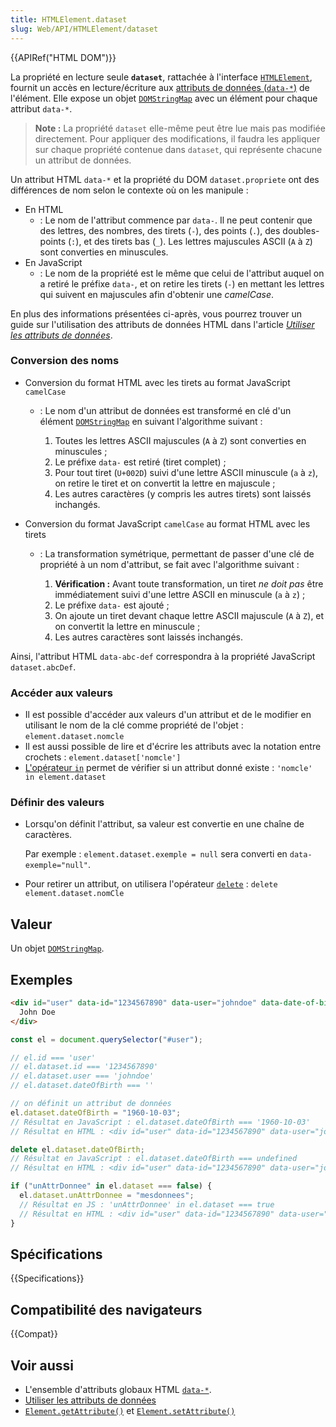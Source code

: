 ```yaml
---
title: HTMLElement.dataset
slug: Web/API/HTMLElement/dataset
---
```


{{APIRef("HTML DOM")}}

La propriété en lecture seule **`dataset`**, rattachée à l'interface [`HTMLElement`](/fr/docs/Web/API/HTMLElement), fournit un accès en lecture/écriture aux [attributs de données (`data-*`)](/fr/docs/Web/HTML/Global_attributes/data-*) de l'élément. Elle expose un objet [`DOMStringMap`](/fr/docs/Web/API/DOMStringMap) avec un élément pour chaque attribut `data-*`.

> **Note :** La propriété `dataset` elle-même peut être lue mais pas modifiée directement.
> Pour appliquer des modifications, il faudra les appliquer sur chaque propriété contenue dans `dataset`, qui représente chacune un attribut de données.

Un attribut HTML `data-*` et la propriété du DOM
`dataset.propriete` ont des différences de nom selon le contexte où on les manipule&nbsp;:

- En HTML
  - : Le nom de l'attribut commence par `data-`. Il ne peut contenir que des lettres, des nombres, des tirets (`-`), des points (`.`), des doubles-points (`:`), et des tirets bas (`_`). Les lettres majuscules ASCII (`A` à `Z`) sont converties en minuscules.
- En JavaScript
  - : Le nom de la propriété est le même que celui de l'attribut auquel on a retiré le préfixe `data-`, et on retire les tirets (`-`) en mettant les lettres qui suivent en majuscules afin d'obtenir une <i lang="en">camelCase</i>.

En plus des informations présentées ci-après, vous pourrez trouver un guide sur l'utilisation des attributs de données HTML dans l'article [_Utiliser les attributs de données_](/fr/docs/Learn/HTML/Howto/Use_data_attributes).

### Conversion des noms

- Conversion du format HTML avec les tirets au format JavaScript `camelCase`

  - : Le nom d'un attribut de données est transformé en clé d'un élément [`DOMStringMap`](/fr/docs/Web/API/DOMStringMap) en suivant l'algorithme suivant&nbsp;:

    1. Toutes les lettres ASCII majuscules (`A` à `Z`) sont converties en minuscules&nbsp;;
    2. Le préfixe `data-` est retiré (tiret complet)&nbsp;;
    3. Pour tout tiret (`U+002D`) suivi d'une lettre ASCII minuscule (`a` à `z`), on retire le tiret et on convertit la lettre en majuscule&nbsp;;
    4. Les autres caractères (y compris les autres tirets) sont laissés inchangés.

- Conversion du format JavaScript `camelCase` au format HTML avec les tirets

  - : La transformation symétrique, permettant de passer d'une clé de propriété à un nom d'attribut, se fait avec l'algorithme suivant&nbsp;:

    1. **Vérification :** Avant toute transformation, un tiret _ne doit pas_ être immédiatement suivi d'une lettre ASCII en minuscule (`a` à `z`)&nbsp;;
    2. Le préfixe `data-` est ajouté&nbsp;;
    3. On ajoute un tiret devant chaque lettre ASCII majuscule (`A` à `Z`), et on convertit la lettre en minuscule&nbsp;;
    4. Les autres caractères sont laissés inchangés.

Ainsi, l'attribut HTML `data-abc-def` correspondra à la propriété JavaScript `dataset.abcDef`.

### Accéder aux valeurs

- Il est possible d'accéder aux valeurs d'un attribut et de le modifier en utilisant le nom de la clé comme propriété de l'objet&nbsp;: `element.dataset.nomcle`
- Il est aussi possible de lire et d'écrire les attributs avec la notation entre crochets&nbsp;:
  `element.dataset['nomcle']`
- [L'opérateur `in`](/fr/docs/Web/JavaScript/Reference/Operators/in) permet de vérifier si un attribut donné existe&nbsp;: `'nomcle' in element.dataset`

### Définir des valeurs

- Lorsqu'on définit l'attribut, sa valeur est convertie en une chaîne de caractères.

  Par exemple&nbsp;: `element.dataset.exemple = null` sera
  converti en `data-exemple="null"`.

- Pour retirer un attribut, on utilisera l'opérateur [`delete`](/fr/docs/Web/JavaScript/Reference/Operators/delete)&nbsp;: `delete element.dataset.nomCle`

## Valeur

Un objet [`DOMStringMap`](/fr/docs/Web/API/DOMStringMap).

## Exemples

```html
<div id="user" data-id="1234567890" data-user="johndoe" data-date-of-birth>
  John Doe
</div>
```

```js
const el = document.querySelector("#user");

// el.id === 'user'
// el.dataset.id === '1234567890'
// el.dataset.user === 'johndoe'
// el.dataset.dateOfBirth === ''

// on définit un attribut de données
el.dataset.dateOfBirth = "1960-10-03";
// Résultat en JavaScript : el.dataset.dateOfBirth === '1960-10-03'
// Résultat en HTML : <div id="user" data-id="1234567890" data-user="johndoe" data-date-of-birth="1960-10-03">John Doe</div>

delete el.dataset.dateOfBirth;
// Résultat en JavaScript : el.dataset.dateOfBirth === undefined
// Résultat en HTML : <div id="user" data-id="1234567890" data-user="johndoe">John Doe</div>

if ("unAttrDonnee" in el.dataset === false) {
  el.dataset.unAttrDonnee = "mesdonnees";
  // Résultat en JS : 'unAttrDonnee' in el.dataset === true
  // Résultat en HTML : <div id="user" data-id="1234567890" data-user="johndoe" data-un-attr-donnee = "mesdonnees">John Doe</div>
}
```

## Spécifications

{{Specifications}}

## Compatibilité des navigateurs

{{Compat}}

## Voir aussi

- L'ensemble d'attributs globaux HTML [`data-*`](/fr/docs/Web/HTML/Global_attributes/data-*).
- [Utiliser les attributs de données](/fr/docs/Learn/HTML/Howto/Use_data_attributes)
- [`Element.getAttribute()`](/fr/docs/Web/API/Element/getAttribute) et [`Element.setAttribute()`](/fr/docs/Web/API/Element/setAttribute)
